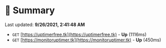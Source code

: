 # 📖 Summary
Last updated: **9/26/2021, 2:41:48 AM**

- `GET` [https://uptimerfree.tk](https://uptimerfree.tk) - **Up** (1116ms)
- `GET` [https://monitoruptimer.tk](https://monitoruptimer.tk) - **Up** (450ms)
